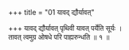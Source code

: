 +++
title = "01 यावद् द्यौर्यावत्"

+++
यावद् द्यौर्यावत् पृथिवी यावत् पर्येति सूर्यः ।  
तावत् त्वमुग्र ओषधे परि पाह्यरुन्धति ॥ १ ॥